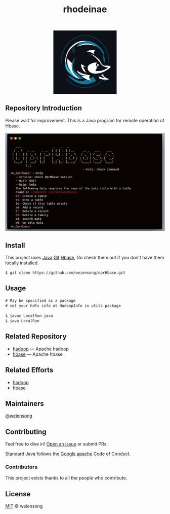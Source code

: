 <h1 align="center">rhodeinae</h1>

<p align="center">
    <a href="https://www.apache.org/licenses/LICENSE-2.0"><img src="https://img.shields.io/badge/license_-Apache2.0-blue" alt=""></a> 
    <a href="https://www.java.com/"><img src="https://img.shields.io/badge/java_-grey?style=plastic&logo=openjdk" alt=""></a>
    <a href="https://maven.apache.org/"><img src="https://img.shields.io/badge/maven_-grey?style=plastic&logo=apachemaven" alt=""></a> 
    <a href="https://hadoop.apache.org/"><img src="https://img.shields.io/badge/hadoop_-grey?style=plastic&logo=apachehadoop" alt=""></a> 
    <a href="https://hbase.apache.org/"><img src="https://img.shields.io/badge/hbase_-grey" alt=""></a> 
</p>

<p align="center">
    <img src=.about/rhodeinae.png height="200" width="200" alt="">
</p>

## Repository Introduction

Please wait for improvement. This is a Java program for remote operation of Hbase.

![img.png](.about/img.PNG)

## Install

This project uses [Java](https://www.java.com/) [Git](https://git-scm.com/) [Hbase](https://hbase.apache.org/), Go check them out if you don't have them locally installed.

```shell
$ git clone https://github.com/weiensong/oprHbase.git
```

## Usage
```shell
# May be specified as a package
# set your hdfs info at HadoopInfo in utils package

$ javac LocalRun.java
$ java LocalRun
```


## Related Repository

- [hadoop](https://github.com/apache/hadoop) — Apache hadoop
- [hbase](https://github.com/apache/hbase) — Apache hbase



## Related Efforts

- [hadoop](https://hadoop.apache.org/)
- [hbase](https://hbase.apache.org/)


## Maintainers

[@weiensong](https://github.com/weiensong)



## Contributing

Feel free to dive in! [Open an issue](https://github.com/weiensong/oprHbase/issues) or submit PRs.

Standard Java follows the [Google apache](https://google.github.io/styleguide/javaguide.html) Code of Conduct.

### Contributors
This project exists thanks to all the people who contribute.



## License

[MIT](https://github.com/weiensong/oprHbase/blob/master/LICENSE) © weiensong

